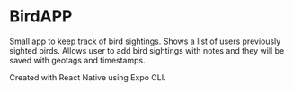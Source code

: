 # BirdAPP

Small app to keep track of bird sightings.
Shows a list of users previously sighted birds.
Allows user to add bird sightings with notes and they will be saved with geotags and timestamps.

Created with React Native using Expo CLI. 
